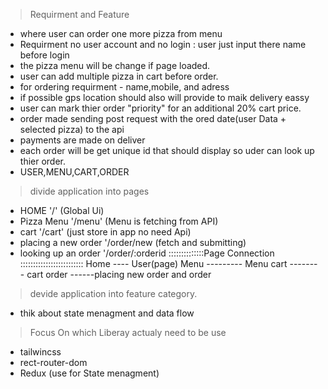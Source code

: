 > Requirment and Feature
- where user can order one more pizza from menu
- Requirment no user account and no login : user just input there name before login
- the pizza menu will be change if page loaded.
- user can add multiple pizza in cart before order.
- for ordering requirment - name,mobile, and adress
- if possible gps location should also will provide to maik delivery eassy
- user can mark thier order "priority" for an additional 20% cart price.
- order made sending post request with the ored date(user Data + selected pizza) to the api
- payments are made on deliver
- each order will be get unique id that should display so uder can look up thier order.
- USER,MENU,CART,ORDER


> divide application into pages
- HOME '/' (Global Ui)
- Pizza Menu '/menu' (Menu is fetching from API)
- cart '/cart' (just store in app no need Api)
- placing a new order '/order/new (fetch and submitting)
- looking up an order '/order/:orderid
::::::::::::::Page Connection :::::::::::::::::::::::::
Home ---- User(page)
Menu --------- Menu
cart -------- cart
order ------placing new order and order

> devide application into feature category.
- thik about state menagment and data flow

> Focus On which Liberay actualy need to be use
- tailwincss
- rect-router-dom
- Redux (use for State menagment)